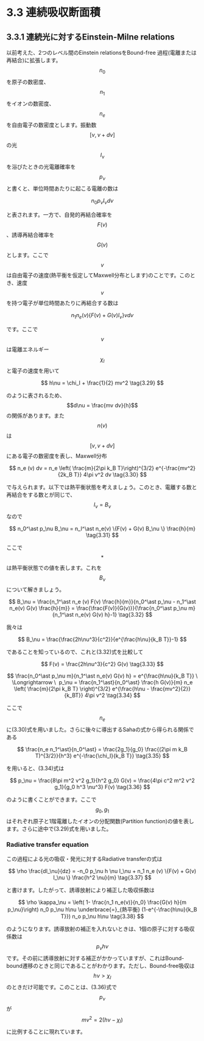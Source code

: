 # 3.3 連続吸収断面積

## 3.3.1 連続光に対するEinstein-Milne relations

以前考えた、2つのレベル間のEinstein relationsをBound-free 過程(電離または再結合)に拡張します。$$n_0$$を原子の数密度、$$n_1$$をイオンの数密度、$$n_e$$を自由電子の数密度とします。振動数$$[\nu, \nu+d\nu]$$の光$$I_\nu$$を浴びたときの光電離確率を$$p_\nu$$と書くと、単位時間あたりに起こる電離の数は

$$
n_0 p_\nu I_\nu d \nu
$$

と表されます。一方で、自発的再結合確率を$$F(v)$$、誘導再結合確率を$$G(v)$$とします。ここで$$v$$は自由電子の速度(熱平衡を仮定してMaxwell分布とします)のことです。このとき、速度$$v$$を持つ電子が単位時間あたりに再結合する数は

$$
n_1 n_e (v) \{F(v) + G(v) I_\nu\} v dv
$$

です。ここで$$\nu$$は電離エネルギー$$\chi_I$$と電子の速度を用いて

$$
h\nu 
= \chi_I + \frac{1}{2} mv^2 \tag{3.29}
$$

のように表されるため、$$d\nu = \frac{mv dv}{h}$$の関係があります。また$$n(v)$$は$$[v, v+dv]$$にある電子の数密度を表し、Maxwell分布

$$
n_e (v) dv 
= n_e \left( \frac{m}{2\pi k_B T}\right)^{3/2} e^{-\frac{mv^2}{2k_B T}} 4\pi v^2 dv \tag{3.30}
$$

で与えられます。以下では熱平衡状態を考えましょう。このとき、電離する数と再結合をする数とが同じで、$$I_\nu = B_\nu$$なので

$$
n_0^\ast p_\nu B_\nu 
= n_I^\ast n_e(v) \{F(v) + G(v) B_\nu \} \frac{h}{m} \tag{3.31}
$$

ここで$$\ast$$は熱平衡状態での値を表します。これを$$B_\nu$$について解きましょう。

$$
B_\nu 
= \frac{n_1^\ast n_e (v) F(v) \frac{h}{m}}{n_0^\ast p_\nu - n_1^\ast n_e(v) G(v) \frac{h}{m}} 
= \frac{\frac{F(v)}{G(v)}}{\frac{n_0^\ast p_\nu m}{n_1^\ast n_e(v) G(v) h}-1} \tag{3.32}
$$

我々は

$$
B_\nu 
= \frac{\frac{2h\nu^3}{c^2}}{e^{\frac{h\nu}{k_B T}}-1}
$$

であることを知っているので、これと(3.32)式を比較して

$$
F(v) 
= \frac{2h\nu^3}{c^2} G(v) \tag{3.33}
$$

$$
\frac{n_0^\ast p_\nu m}{n_1^\ast n_e(v) G(v) h} 
= e^{\frac{h\nu}{k_B T}} \ \Longrightarrow \ 
p_\nu 
= \frac{n_1^\ast}{n_0^\ast} \frac{h G(v)}{m} n_e \left( \frac{m}{2\pi k_B T} \right)^{3/2} e^{\frac{h\nu - \frac{mv^2}{2}}{k_BT}} 4\pi v^2 \tag{3.34}
$$

ここで$$n_e$$に(3.30)式を用いました。さらに後々に導出するSahaの式から得られる関係である

$$
\frac{n_e n_1^\ast}{n_0^\ast} 
= \frac{2g_1}{g_0} \frac{(2\pi m k_B T)^{3/2}}{h^3} e^{-\frac{\chi_I}{k_B T}} \tag{3.35}
$$

を用いると、(3.34)式は

$$
p_\nu 
= \frac{8\pi m^2 v^2 g_1}{h^2 g_0} G(v) 
= \frac{4\pi c^2 m^2 v^2 g_1}{g_0 h^3 \nu^3} F(v) \tag{3.36}
$$

のように書くことができます。ここで$$g_0, g_1$$はそれぞれ原子と1階電離したイオンの分配関数(Partition function)の値を表します。さらに途中で(3.29)式を用いました。  

### Radiative transfer equation

この過程による光の吸収・発光に対するRadiative transferの式は

$$
\rho \frac{dI_\nu}{dz} 
= -n_0 p_\nu h \nu I_\nu + n_1 n_e (v) \{F(v) + G(v) I_\nu \} \frac{h^2 \nu}{m} \tag{3.37}
$$

と書けます。したがって、誘導放射により補正した吸収係数は

$$
\rho \kappa_\nu 
= \left( 1- \frac{n_1 n_e(v)}{n_0} \frac{G(v) h}{m p_\nu}\right) n_0 p_\nu h\nu 
\underbrace{=}_{熱平衡} (1-e^{-\frac{h\nu}{k_B T}}) n_o p_\nu h\nu \tag{3.38}
$$

のようになります。誘導放射の補正を入れないときは、1個の原子に対する吸収係数は$$p_\nu h\nu$$です。その前に誘導放射に対する補正がかかっていますが、これはBound-bound遷移のときと同じであることがわかります。ただし、Bound-free吸収は$$h\nu > \chi_I$$のときだけ可能です。このことは、(3.36)式で$$p_\nu$$が$$mv^2 = 2(h\nu - \chi_I)$$に比例することに現れています。